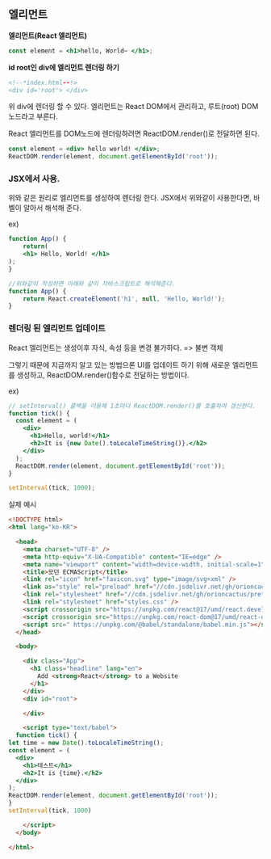 ## 엘리먼트

**엘리먼트(React 엘리먼트)**

```jsx
const element = <h1>hello, World~ </h1>;
```

**id root인 div에 엘리먼트 렌더링 하기**

```html
<!--*index.html--!>
<div id='root'> </div>
```

위 div에 렌더링 할 수 있다. 엘리먼트는 React DOM에서 관리하고, 루트(root) DOM노드라고 부른다.

React 엘리먼트를 DOM노드에 렌더링하려면 ReactDOM.render()로 전달하면 된다.

```jsx
const element = <div> hello world! </div>;
ReactDOM.render(element, document.getElementById('root'));
```

### JSX에서 사용.

위와 같은 원리로 엘리먼트를 생성하여 렌더링 한다. JSX에서 위와같이 사용한다면, 바벨이 알아서 해석해 준다.

ex)

```jsx
function App() {
    return(
    <h1> Hello, World! </h1>
);
}

//위와같이 작성하면 아래와 같이 자바스크립트로 해석해준다.
function App() {
    return React.createElement('h1', null, 'Hello, World!');
}
```

### 렌더링 된 엘리먼트 업데이트

React 엘리먼트는 생성이후 자식, 속성 등을 변경 불가하다. => 불변 객체

그렇기 때문에 지금까지 알고 있는 방법으론 UI를 업데이트 하기 위해 새로운 엘리먼트를 생성하고, ReactDOM.render()함수로 전달하는 방법이다.

ex)

```jsx
// setInterval() 콜백을 이용해 1초마다 ReactDOM.render()를 호출하여 갱신한다.
function tick() {
  const element = (
    <div>
      <h1>Hello, world!</h1>
      <h2>It is {new Date().toLocaleTimeString()}.</h2>
    </div>
  );
  ReactDOM.render(element, document.getElementById('root'));
}

setInterval(tick, 1000);
```

실제 예시

```html
<!DOCTYPE html>
<html lang="ko-KR">

  <head>
    <meta charset="UTF-8" />
    <meta http-equiv="X-UA-Compatible" content="IE=edge" />
    <meta name="viewport" content="width=device-width, initial-scale=1" />
    <title>모던 ECMAScript</title>
    <link rel="icon" href="favicon.svg" type="image/svg+xml" />
    <link as="style" rel="preload" href="//cdn.jsdelivr.net/gh/orioncactus/pretendard/dist/web/static/pretendard.css" />
    <link rel="stylesheet" href="//cdn.jsdelivr.net/gh/orioncactus/pretendard/dist/web/static/pretendard.css" />
    <link rel="stylesheet" href="styles.css" />
    <script crossorigin src="https://unpkg.com/react@17/umd/react.development.js"></script>
    <script crossorigin src="https://unpkg.com/react-dom@17/umd/react-dom.development.js"></script>
    <script src=" https://unpkg.com/@babel/standalone/babel.min.js"></script>
  </head>

  <body>

    <div class="App">
      <h1 class="headline" lang="en">
        Add <strong>React</strong> to a Website
      </h1>
    </div>
    <div id="root">

    </div>

    <script type="text/babel">
  function tick() {
let time = new Date().toLocaleTimeString();
const element = (
  <div> 
    <h1>테스트</h1>
    <h2>It is {time}.</h2>
  </div>
);
ReactDOM.render(element, document.getElementById('root'));
}
setInterval(tick, 1000)

    </script>
  </body>

</html>
```




